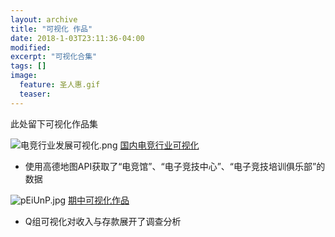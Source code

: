 ```yaml
---
layout: archive
title: "可视化 作品"
date: 2018-1-03T23:11:36-04:00
modified:
excerpt: "可视化合集"
tags: []
image: 
  feature: 圣人惠.gif
  teaser:
---
```


此处留下可视化作品集

![电竞行业发展可视化.png](https://i.loli.net/2018/01/06/5a50c9b2eb00f.png)
[国内电竞行业可视化](https://public.tableau.com/views/1_5301/1_2?:embed=y&:display_count=yes)
- 使用高德地图API获取了“电竞馆”、“电子竞技中心”、“电子竞技培训俱乐部”的数据

![pEiUnP.jpg](https://s1.ax1x.com/2018/01/06/pEiUnP.jpg)
[期中可视化作品](https://kusumuxi.github.io/infovis/Q组可视化作品/)
- Q组可视化对收入与存款展开了调查分析
